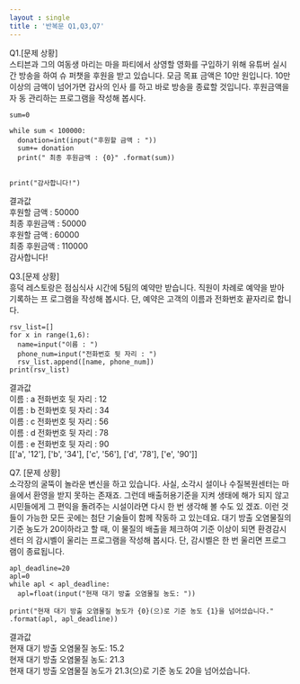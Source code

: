 ```yaml
---
layout : single
title : '반복문 Q1,Q3,Q7'
---
```


Q1.[문제 상황]  
스티븐과 그의 여동생 마리는 마을 파티에서 상영할
영화를 구입하기 위해 유튜버 실시간 방송을 하여 슈
퍼챗을 후원을 받고 있습니다. 모금 목표 금액은 10만
원입니다. 10만 이상의 금액이 넘어가면 감사의 인사
를 하고 바로 방송을 종료할 것입니다. 후원금액을 자
동 관리하는 프로그램을 작성해 봅시다.
~~~
sum=0

while sum < 100000:
  donation=int(input("후원할 금액 : "))
  sum+= donation
  print(" 최종 후원금액 : {0}" .format(sum))


print("감사합니다!")
~~~
결과값  
후원할 금액 : 50000  
 최종 후원금액 : 50000  
후원할 금액 : 60000  
 최종 후원금액 : 110000  
감사합니다!  


Q3.[문제 상황]  
흥덕 레스토랑은 점심식사 시간에 5팀의 예약만
받습니다. 직원이 차례로 예약을 받아 기록하는 프
로그램을 작성해 봅시다. 단, 예약은 고객의 이름과
전화번호 끝자리로 합니다.
~~~
rsv_list=[]
for x in range(1,6):
  name=input("이름 : ")
  phone_num=input("전화번호 뒷 자리 : ")
  rsv_list.append([name, phone_num])
print(rsv_list)  
~~~
결과값  
이름 : a
전화번호 뒷 자리 : 12  
이름 : b
전화번호 뒷 자리 : 34  
이름 : c
전화번호 뒷 자리 : 56  
이름 : d
전화번호 뒷 자리 : 78  
이름 : e
전화번호 뒷 자리 : 90  
[['a', '12'], ['b', '34'], ['c', '56'], ['d', '78'], ['e', '90']]


Q7. [문제 상황]  
소각장의 굴뚝이 놀라운 변신을 하고 있습니다. 사실, 소각시
설이나 수질복원센터는 마을에서 환영을 받지 못하는 존재죠. 그런데 배출허용기준을 지켜 생태에 해가 되지 않고 시민들에게
그 편익을 돌려주는 시설이라면 다시 한 번 생각해 볼 수도 있
겠죠.
이런 것들이 가능한 모든 곳에는 첨단 기술들이 함께 작동하
고 있는데요. 대기 방출 오염물질의 기준 농도가 20이하라고 할
때, 이 물질의 배출을 체크하여 기준 이상이 되면 환경감시센터
의 감시벨이 울리는 프로그램을 작성해 봅시다.
단, 감시벨은 한 번 울리면 프로그램이 종료됩니다.
~~~
apl_deadline=20
apl=0
while apl < apl_deadline:
  apl=float(input("현재 대기 방출 오염물질 농도: "))

print("현재 대기 방출 오염물질 농도가 {0}(으)로 기준 농도 {1}을 넘어섰습니다." .format(apl, apl_deadline))
~~~
결과값    
현재 대기 방출 오염물질 농도: 15.2  
현재 대기 방출 오염물질 농도: 21.3  
현재 대기 방출 오염물질 농도가 21.3(으)로 기준 농도 20을 넘어섰습니다.  
